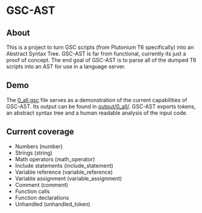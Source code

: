 # GSC-AST

## About

This is a project to turn GSC scripts (from Plutonium T6 specifically) into an Abstract Syntax Tree.
GSC-AST is far from functional, currently its just a proof of concept. The end goal of GSC-AST is to parse all of the dumped T6 scripts into an AST for use in a language server.

## Demo

The [0_all.gsc](https://github.com/maxvanasten/gsc-ast/blob/main/input/0_all.gsc) file serves as a demonstration of the current capabilities of GSC-AST. Its output can be found in [output/0_all/](https://github.com/maxvanasten/gsc-ast/tree/main/output/0_all). GSC-AST exports tokens, an abstract syntax tree and a human readable analysis of the input code.

## Current coverage

- Numbers (number)
- Strings (string)
- Math operators (math_operator)
- Include statements (include_statement)
- Variable reference (variable_reference)
- Variable assignment (variable_assignment)
- Comment (comment)
- Function calls
- Function declarations
- Unhandled (unhandled_token)

